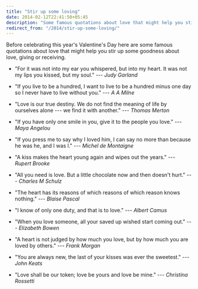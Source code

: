```yaml
---
title: "Stir up some loving"
date: 2014-02-12T22:41:50+05:45
description: "Some famous quotations about love that might help you stir up some goodness about love, giving or receiving."
redirect_from: "/2014/stir-up-some-loving/"
---
```


Before celebrating this year's Valentine's Day here are some famous quotations about love that might help you stir up some goodness about love, giving or receiving.

* "For it was not into my ear you whispered, but into my heart. It was not my lips you kissed, but my soul." --- *Judy Garland*

* "If you live to be a hundred, I want to live to be a hundred minus one day so I never have to live without you." --- *A A Milne*

* "Love is our true destiny. We do not find the meaning of life by ourselves alone --- we find it with another." --- *Thomas Merton*

* "If you have only one smile in you, give it to the people you love." --- *Maya Angelou*

* "If you press me to say why I loved him, I can say no more than because he was he, and I was I." --- *Michel de Montaigne*

* "A kiss makes the heart young again and wipes out the years." --- *Rupert Brooke*

* "All you need is love. But a little chocolate now and then doesn't hurt." --- *Charles M Schulz*

* "The heart has its reasons of which reasons of which reason knows nothing." --- *Blaise Pascal*

* "I know of only one duty, and that is to love." --- *Albert Camus*

* "When you love someone, all your saved up wished start coming out." --- *Elizabeth Bowen*

* "A heart is not judged by how much you love, but by how much you are loved by others." --- *Frank Morgan*

* "You are always new, the last of your kisses was ever the sweetest." --- *John Keats*

* "Love shall be our token; love be yours and love be mine." --- *Christina Rossetti*
